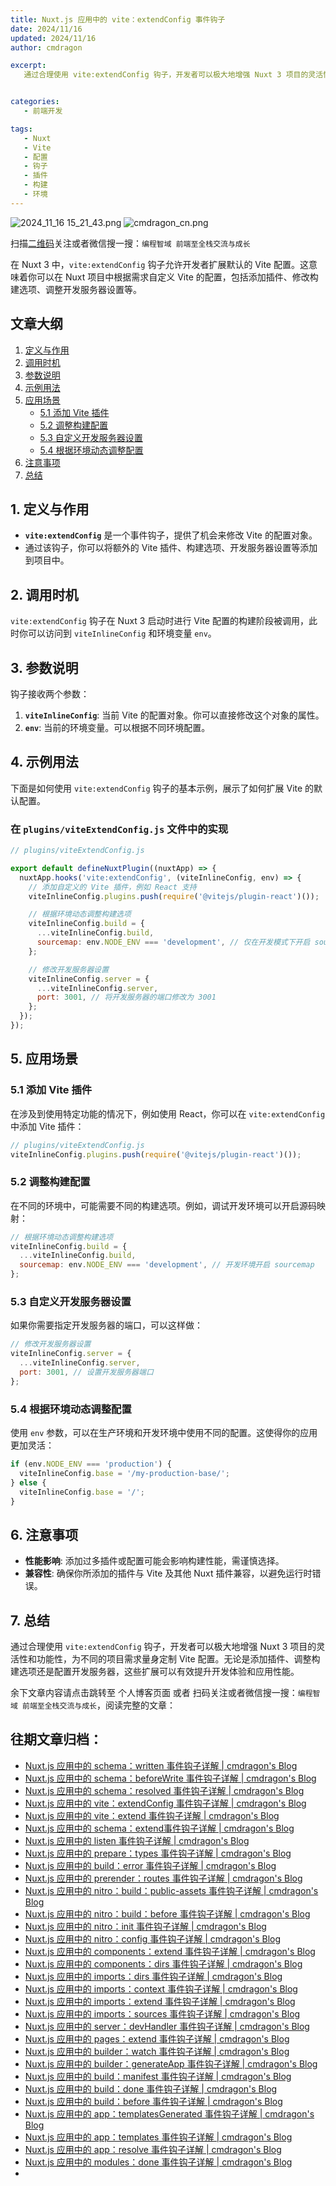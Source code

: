 ```yaml
---
title: Nuxt.js 应用中的 vite：extendConfig 事件钩子
date: 2024/11/16
updated: 2024/11/16
author: cmdragon

excerpt:
   通过合理使用 vite:extendConfig 钩子，开发者可以极大地增强 Nuxt 3 项目的灵活性和功能性，为不同的项目需求量身定制 Vite 配置。无论是添加插件、调整构建选项还是配置开发服务器，这些扩展可以有效提升开发体验和应用性能。


categories:
   - 前端开发

tags:
   - Nuxt
   - Vite
   - 配置
   - 钩子
   - 插件
   - 构建
   - 环境
---
```


<img src="https://static.amd794.com/blog/images/2024_11_16 15_21_43.png@blog" title="2024_11_16 15_21_43.png" alt="2024_11_16 15_21_43.png"/>

<img src="https://api2.cmdragon.cn/upload/cmder/20250304_012821924.jpg" title="cmdragon_cn.png" alt="cmdragon_cn.png"/>


扫描[二维码](https://api2.cmdragon.cn/upload/cmder/20250304_012821924.jpg)关注或者微信搜一搜：`编程智域 前端至全栈交流与成长`



在 Nuxt 3 中，`vite:extendConfig` 钩子允许开发者扩展默认的 Vite 配置。这意味着你可以在 Nuxt 项目中根据需求自定义 Vite 的配置，包括添加插件、修改构建选项、调整开发服务器设置等。

## 文章大纲

1. [定义与作用](#1-定义与作用)
2. [调用时机](#2-调用时机)
3. [参数说明](#3-参数说明)
4. [示例用法](#4-示例用法)
5. [应用场景](#5-应用场景)
    - [5.1 添加 Vite 插件](#51-添加-vite-插件)
    - [5.2 调整构建配置](#52-调整构建配置)
    - [5.3 自定义开发服务器设置](#53-自定义开发服务器设置)
    - [5.4 根据环境动态调整配置](#54-根据环境动态调整配置)
6. [注意事项](#6-注意事项)
7. [总结](#7-总结)

## 1. 定义与作用

- **`vite:extendConfig`** 是一个事件钩子，提供了机会来修改 Vite 的配置对象。
- 通过该钩子，你可以将额外的 Vite 插件、构建选项、开发服务器设置等添加到项目中。

## 2. 调用时机

`vite:extendConfig` 钩子在 Nuxt 3 启动时进行 Vite 配置的构建阶段被调用，此时你可以访问到 `viteInlineConfig` 和环境变量 `env`。

## 3. 参数说明

钩子接收两个参数：

1. **`viteInlineConfig`**: 当前 Vite 的配置对象。你可以直接修改这个对象的属性。
2. **`env`**: 当前的环境变量。可以根据不同环境配置。

## 4. 示例用法

下面是如何使用 `vite:extendConfig` 钩子的基本示例，展示了如何扩展 Vite 的默认配置。

### 在 `plugins/viteExtendConfig.js` 文件中的实现

```javascript
// plugins/viteExtendConfig.js

export default defineNuxtPlugin((nuxtApp) => {
  nuxtApp.hooks('vite:extendConfig', (viteInlineConfig, env) => {
    // 添加自定义的 Vite 插件，例如 React 支持
    viteInlineConfig.plugins.push(require('@vitejs/plugin-react')());

    // 根据环境动态调整构建选项
    viteInlineConfig.build = {
      ...viteInlineConfig.build,
      sourcemap: env.NODE_ENV === 'development', // 仅在开发模式下开启 sourcemap
    };

    // 修改开发服务器设置
    viteInlineConfig.server = {
      ...viteInlineConfig.server,
      port: 3001, // 将开发服务器的端口修改为 3001
    };
  });
});
```

## 5. 应用场景

### 5.1 添加 Vite 插件

在涉及到使用特定功能的情况下，例如使用 React，你可以在 `vite:extendConfig` 中添加 Vite 插件：

```javascript
// plugins/viteExtendConfig.js
viteInlineConfig.plugins.push(require('@vitejs/plugin-react')());
```

### 5.2 调整构建配置

在不同的环境中，可能需要不同的构建选项。例如，调试开发环境可以开启源码映射：

```javascript
// 根据环境动态调整构建选项
viteInlineConfig.build = {
  ...viteInlineConfig.build,
  sourcemap: env.NODE_ENV === 'development', // 开发环境开启 sourcemap
};
```

### 5.3 自定义开发服务器设置

如果你需要指定开发服务器的端口，可以这样做：

```javascript
// 修改开发服务器设置
viteInlineConfig.server = {
  ...viteInlineConfig.server,
  port: 3001, // 设置开发服务器端口
};
```

### 5.4 根据环境动态调整配置

使用 `env` 参数，可以在生产环境和开发环境中使用不同的配置。这使得你的应用更加灵活：

```javascript
if (env.NODE_ENV === 'production') {
  viteInlineConfig.base = '/my-production-base/';
} else {
  viteInlineConfig.base = '/';
}
```

## 6. 注意事项

- **性能影响**: 添加过多插件或配置可能会影响构建性能，需谨慎选择。
- **兼容性**: 确保你所添加的插件与 Vite 及其他 Nuxt 插件兼容，以避免运行时错误。

## 7. 总结

通过合理使用 `vite:extendConfig` 钩子，开发者可以极大地增强 Nuxt 3 项目的灵活性和功能性，为不同的项目需求量身定制 Vite 配置。无论是添加插件、调整构建选项还是配置开发服务器，这些扩展可以有效提升开发体验和应用性能。

余下文章内容请点击跳转至 个人博客页面 或者 扫码关注或者微信搜一搜：`编程智域 前端至全栈交流与成长`，阅读完整的文章：

## 往期文章归档：

- [Nuxt.js 应用中的 schema：written 事件钩子详解 | cmdragon's Blog](https://blog.cmdragon.cn/posts/11121d82a55c/)
- [Nuxt.js 应用中的 schema：beforeWrite 事件钩子详解 | cmdragon's Blog](https://blog.cmdragon.cn/posts/14f648e6cb9f/)
- [Nuxt.js 应用中的 schema：resolved 事件钩子详解 | cmdragon's Blog](https://blog.cmdragon.cn/posts/c343331f3f06/)
- [Nuxt.js 应用中的 vite：extendConfig 事件钩子详解 | cmdragon's Blog](https://blog.cmdragon.cn/posts/5ea147f7e6ee/)
- [Nuxt.js 应用中的 vite：extend 事件钩子详解 | cmdragon's Blog](https://blog.cmdragon.cn/posts/76f8905ddea2/)
- [Nuxt.js 应用中的 schema：extend事件钩子详解 | cmdragon's Blog](https://blog.cmdragon.cn/posts/271e7f413d3a/)
- [Nuxt.js 应用中的 listen 事件钩子详解 | cmdragon's Blog](https://blog.cmdragon.cn/posts/bfdfe1fbb4cc/)
- [Nuxt.js 应用中的 prepare：types 事件钩子详解 | cmdragon's Blog](https://blog.cmdragon.cn/posts/a893a1ffa34a/)
- [Nuxt.js 应用中的 build：error 事件钩子详解 | cmdragon's Blog](https://blog.cmdragon.cn/posts/6ea046edf756/)
- [Nuxt.js 应用中的 prerender：routes 事件钩子详解 | cmdragon's Blog](https://blog.cmdragon.cn/posts/925363b7ba91/)
- [Nuxt.js 应用中的 nitro：build：public-assets 事件钩子详解 | cmdragon's Blog](https://blog.cmdragon.cn/posts/e3ab63fec9ce/)
- [Nuxt.js 应用中的 nitro：build：before 事件钩子详解 | cmdragon's Blog](https://blog.cmdragon.cn/posts/1c70713c402c/)
- [Nuxt.js 应用中的 nitro：init 事件钩子详解 | cmdragon's Blog](https://blog.cmdragon.cn/posts/8122bb43e5c6/)
- [Nuxt.js 应用中的 nitro：config 事件钩子详解 | cmdragon's Blog](https://blog.cmdragon.cn/posts/61ef115005d4/)
- [Nuxt.js 应用中的 components：extend 事件钩子详解 | cmdragon's Blog](https://blog.cmdragon.cn/posts/f1df4f41c9a9/)
- [Nuxt.js 应用中的 components：dirs 事件钩子详解 | cmdragon's Blog](https://blog.cmdragon.cn/posts/0f896139298c/)
- [Nuxt.js 应用中的 imports：dirs 事件钩子详解 | cmdragon's Blog](https://blog.cmdragon.cn/posts/ddb970c3c508/)
- [Nuxt.js 应用中的 imports：context 事件钩子详解 | cmdragon's Blog](https://blog.cmdragon.cn/posts/95d21c3b16f6/)
- [Nuxt.js 应用中的 imports：extend 事件钩子详解 | cmdragon's Blog](https://blog.cmdragon.cn/posts/002d9daf4c46/)
- [Nuxt.js 应用中的 imports：sources 事件钩子详解 | cmdragon's Blog](https://blog.cmdragon.cn/posts/f4858dcadca1/)
- [Nuxt.js 应用中的 server：devHandler 事件钩子详解 | cmdragon's Blog](https://blog.cmdragon.cn/posts/801ed4ce0612/)
- [Nuxt.js 应用中的 pages：extend 事件钩子详解 | cmdragon's Blog](https://blog.cmdragon.cn/posts/83af28e7c789/)
- [Nuxt.js 应用中的 builder：watch 事件钩子详解 | cmdragon's Blog](https://blog.cmdragon.cn/posts/fa5b7db36d2d/)
- [Nuxt.js 应用中的 builder：generateApp 事件钩子详解 | cmdragon's Blog](https://blog.cmdragon.cn/posts/adc96aee3b3c/)
- [Nuxt.js 应用中的 build：manifest 事件钩子详解 | cmdragon's Blog](https://blog.cmdragon.cn/posts/523de9001247/)
- [Nuxt.js 应用中的 build：done 事件钩子详解 | cmdragon's Blog](https://blog.cmdragon.cn/posts/41dece9c782c/)
- [Nuxt.js 应用中的 build：before 事件钩子详解 | cmdragon's Blog](https://blog.cmdragon.cn/posts/eb2bd3bbfab8/)
- [Nuxt.js 应用中的 app：templatesGenerated 事件钩子详解 | cmdragon's Blog](https://blog.cmdragon.cn/posts/b76b5d553a8b/)
- [Nuxt.js 应用中的 app：templates 事件钩子详解 | cmdragon's Blog](https://blog.cmdragon.cn/posts/ace6c53275c4/)
- [Nuxt.js 应用中的 app：resolve 事件钩子详解 | cmdragon's Blog](https://blog.cmdragon.cn/posts/9ea12f07cc2a/)
- [Nuxt.js 应用中的 modules：done 事件钩子详解 | cmdragon's Blog](https://blog.cmdragon.cn/posts/397fbad66fab/)
-



